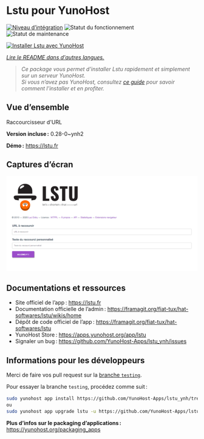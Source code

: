 <!--
Nota bene : ce README est automatiquement généré par <https://github.com/YunoHost/apps/tree/master/tools/readme_generator>
Il NE doit PAS être modifié à la main.
-->

# Lstu pour YunoHost

[![Niveau d’intégration](https://dash.yunohost.org/integration/lstu.svg)](https://dash.yunohost.org/appci/app/lstu) ![Statut du fonctionnement](https://ci-apps.yunohost.org/ci/badges/lstu.status.svg) ![Statut de maintenance](https://ci-apps.yunohost.org/ci/badges/lstu.maintain.svg)

[![Installer Lstu avec YunoHost](https://install-app.yunohost.org/install-with-yunohost.svg)](https://install-app.yunohost.org/?app=lstu)

*[Lire le README dans d'autres langues.](./ALL_README.md)*

> *Ce package vous permet d’installer Lstu rapidement et simplement sur un serveur YunoHost.*  
> *Si vous n’avez pas YunoHost, consultez [ce guide](https://yunohost.org/install) pour savoir comment l’installer et en profiter.*

## Vue d’ensemble

Raccourcisseur d'URL


**Version incluse :** 0.28-0~ynh2

**Démo :** <https://lstu.fr>

## Captures d’écran

![Capture d’écran de Lstu](./doc/screenshots/LSTU_screenshot.png)

## Documentations et ressources

- Site officiel de l’app : <https://lstu.fr>
- Documentation officielle de l’admin : <https://framagit.org/fiat-tux/hat-softwares/lstu/wikis/home>
- Dépôt de code officiel de l’app : <https://framagit.org/fiat-tux/hat-softwares/lstu>
- YunoHost Store : <https://apps.yunohost.org/app/lstu>
- Signaler un bug : <https://github.com/YunoHost-Apps/lstu_ynh/issues>

## Informations pour les développeurs

Merci de faire vos pull request sur la [branche `testing`](https://github.com/YunoHost-Apps/lstu_ynh/tree/testing).

Pour essayer la branche `testing`, procédez comme suit :

```bash
sudo yunohost app install https://github.com/YunoHost-Apps/lstu_ynh/tree/testing --debug
ou
sudo yunohost app upgrade lstu -u https://github.com/YunoHost-Apps/lstu_ynh/tree/testing --debug
```

**Plus d’infos sur le packaging d’applications :** <https://yunohost.org/packaging_apps>
